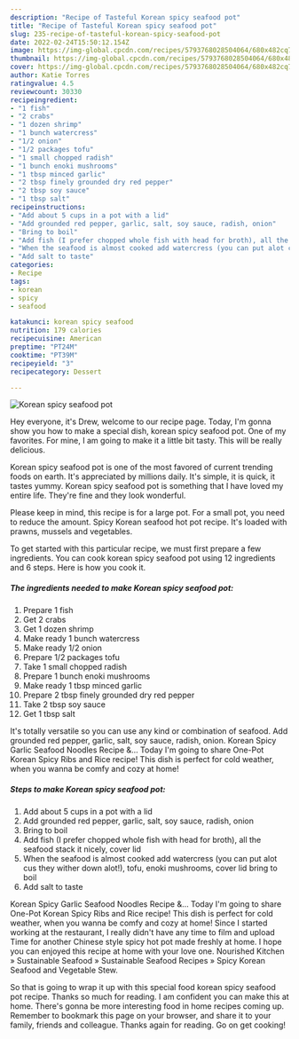 ```yaml
---
description: "Recipe of Tasteful Korean spicy seafood pot"
title: "Recipe of Tasteful Korean spicy seafood pot"
slug: 235-recipe-of-tasteful-korean-spicy-seafood-pot
date: 2022-02-24T15:50:12.154Z
image: https://img-global.cpcdn.com/recipes/5793768028504064/680x482cq70/korean-spicy-seafood-pot-recipe-main-photo.jpg
thumbnail: https://img-global.cpcdn.com/recipes/5793768028504064/680x482cq70/korean-spicy-seafood-pot-recipe-main-photo.jpg
cover: https://img-global.cpcdn.com/recipes/5793768028504064/680x482cq70/korean-spicy-seafood-pot-recipe-main-photo.jpg
author: Katie Torres
ratingvalue: 4.5
reviewcount: 30330
recipeingredient:
- "1 fish"
- "2 crabs"
- "1 dozen shrimp"
- "1 bunch watercress"
- "1/2 onion"
- "1/2 packages tofu"
- "1 small chopped radish"
- "1 bunch enoki mushrooms"
- "1 tbsp minced garlic"
- "2 tbsp finely grounded dry red pepper"
- "2 tbsp soy sauce"
- "1 tbsp salt"
recipeinstructions:
- "Add about 5 cups in a pot with a lid"
- "Add grounded red pepper, garlic, salt, soy sauce, radish, onion"
- "Bring to boil"
- "Add fish (I prefer chopped whole fish with head for broth), all the seafood  stack it nicely, cover lid"
- "When the seafood is almost cooked add watercress (you can put alot cus they wither down alot!), tofu, enoki mushrooms, cover lid bring to boil"
- "Add salt to taste"
categories:
- Recipe
tags:
- korean
- spicy
- seafood

katakunci: korean spicy seafood 
nutrition: 179 calories
recipecuisine: American
preptime: "PT24M"
cooktime: "PT39M"
recipeyield: "3"
recipecategory: Dessert

---
```



![Korean spicy seafood pot](https://img-global.cpcdn.com/recipes/5793768028504064/680x482cq70/korean-spicy-seafood-pot-recipe-main-photo.jpg)

Hey everyone, it's Drew, welcome to our recipe page. Today, I'm gonna show you how to make a special dish, korean spicy seafood pot. One of my favorites. For mine, I am going to make it a little bit tasty. This will be really delicious.

Korean spicy seafood pot is one of the most favored of current trending foods on earth. It's appreciated by millions daily. It's simple, it is quick, it tastes yummy. Korean spicy seafood pot is something that I have loved my entire life. They're fine and they look wonderful.

Please keep in mind, this recipe is for a large pot. For a small pot, you need to reduce the amount. Spicy Korean seafood hot pot recipe. It&#39;s loaded with prawns, mussels and vegetables.


To get started with this particular recipe, we must first prepare a few ingredients. You can cook korean spicy seafood pot using 12 ingredients and 6 steps. Here is how you cook it.

<!--inarticleads1-->

##### The ingredients needed to make Korean spicy seafood pot:

1. Prepare 1 fish
1. Get 2 crabs
1. Get 1 dozen shrimp
1. Make ready 1 bunch watercress
1. Make ready 1/2 onion
1. Prepare 1/2 packages tofu
1. Take 1 small chopped radish
1. Prepare 1 bunch enoki mushrooms
1. Make ready 1 tbsp minced garlic
1. Prepare 2 tbsp finely grounded dry red pepper
1. Take 2 tbsp soy sauce
1. Get 1 tbsp salt


It&#39;s totally versatile so you can use any kind or combination of seafood. Add grounded red pepper, garlic, salt, soy sauce, radish, onion. Korean Spicy Garlic Seafood Noodles Recipe &amp;… Today I&#39;m going to share One-Pot Korean Spicy Ribs and Rice recipe! This dish is perfect for cold weather, when you wanna be comfy and cozy at home! 

<!--inarticleads2-->

##### Steps to make Korean spicy seafood pot:

1. Add about 5 cups in a pot with a lid
1. Add grounded red pepper, garlic, salt, soy sauce, radish, onion
1. Bring to boil
1. Add fish (I prefer chopped whole fish with head for broth), all the seafood  stack it nicely, cover lid
1. When the seafood is almost cooked add watercress (you can put alot cus they wither down alot!), tofu, enoki mushrooms, cover lid bring to boil
1. Add salt to taste


Korean Spicy Garlic Seafood Noodles Recipe &amp;… Today I&#39;m going to share One-Pot Korean Spicy Ribs and Rice recipe! This dish is perfect for cold weather, when you wanna be comfy and cozy at home! Since I started working at the restaurant, I really didn&#39;t have any time to film and upload Time for another Chinese style spicy hot pot made freshly at home. I hope you can enjoyed this recipe at home with your love one. Nourished Kitchen » Sustainable Seafood » Sustainable Seafood Recipes » Spicy Korean Seafood and Vegetable Stew. 

So that is going to wrap it up with this special food korean spicy seafood pot recipe. Thanks so much for reading. I am confident you can make this at home. There's gonna be more interesting food in home recipes coming up. Remember to bookmark this page on your browser, and share it to your family, friends and colleague. Thanks again for reading. Go on get cooking!
